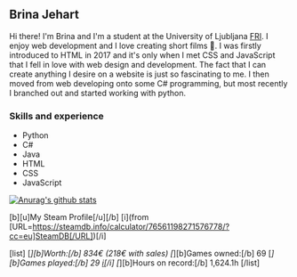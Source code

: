## Brina Jehart

Hi there! I'm Brina and I'm a student at the University of Ljubljana [FRI](https://www.fri.uni-lj.si/en). I enjoy web development and I love creating short films 🎥. I was firstly introduced to HTML in 2017 and it's only when I met CSS and JavaScript that I fell in love with web design and development. The fact that I can create anything I desire on a website is just so fascinating to me. I then moved from web developing onto some C# programming, but most recently I branched out and started working with python.

### Skills and experience
* Python
* C#
* Java
* HTML
* CSS
* JavaScript

<!--
### Hobbies

<img src="https://github.com/BrinaJEHART/brinaJEHART/blob/main/Adobe_Premiere_Pro_CS6_Icon.png" alt="picture" height="50" width="50"> <img src="https://github.com/BrinaJEHART/brinaJEHART/blob/main/images.png" alt="picture" height="45" width="50">
-->

[![Anurag's github stats](https://github-readme-stats.vercel.app/api?username=brinaJEHART)](https://github.com/anuraghazra/github-readme-stats)

[b][u]My Steam Profile[/u][/b] [i](from [URL=https://steamdb.info/calculator/76561198271576778/?cc=eu]SteamDB[/URL])[/i]

[list] [*][b]Worth:[/b] 834€ (218€ with sales)
[*][b]Games owned:[/b] 69
[*][b]Games played:[/b] 29 [i](42%)[/i]
[*][b]Hours on record:[/b] 1,624.1h [/list]

<!--
**BrinaJEHART/brinaJEHART** is a ✨ _special_ ✨ repository because its `README.md` (this file) appears on your GitHub profile.

Here are some ideas to get you started:

- 🔭 I’m currently working on ...
- 🌱 I’m currently learning ...
- 👯 I’m looking to collaborate on ...
- 🤔 I’m looking for help with ...
- 💬 Ask me about ...
- 📫 How to reach me: ...
- 😄 Pronouns: ...
- ⚡ Fun fact: ...
-->
